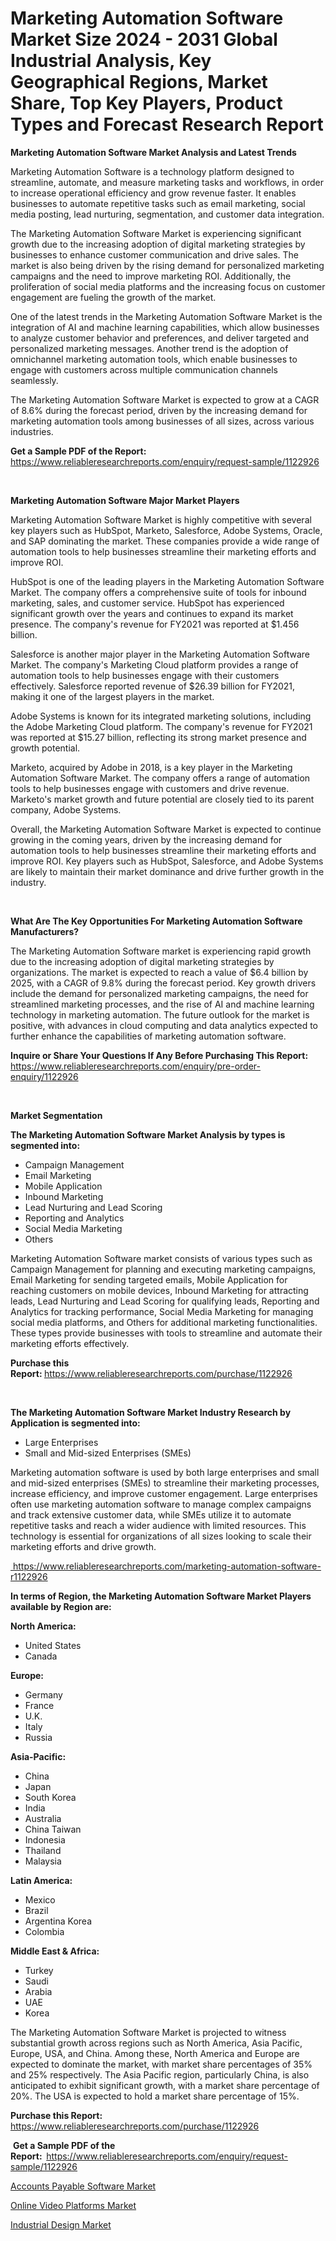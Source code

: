 <p><h1>Marketing Automation Software Market Size 2024 - 2031 Global Industrial Analysis, Key Geographical Regions, Market Share, Top Key Players, Product Types and Forecast Research Report</h1></p><p><strong>Marketing Automation Software Market Analysis and Latest Trends</strong></p>
<p><p>Marketing Automation Software is a technology platform designed to streamline, automate, and measure marketing tasks and workflows, in order to increase operational efficiency and grow revenue faster. It enables businesses to automate repetitive tasks such as email marketing, social media posting, lead nurturing, segmentation, and customer data integration.</p><p>The Marketing Automation Software Market is experiencing significant growth due to the increasing adoption of digital marketing strategies by businesses to enhance customer communication and drive sales. The market is also being driven by the rising demand for personalized marketing campaigns and the need to improve marketing ROI. Additionally, the proliferation of social media platforms and the increasing focus on customer engagement are fueling the growth of the market.</p><p>One of the latest trends in the Marketing Automation Software Market is the integration of AI and machine learning capabilities, which allow businesses to analyze customer behavior and preferences, and deliver targeted and personalized marketing messages. Another trend is the adoption of omnichannel marketing automation tools, which enable businesses to engage with customers across multiple communication channels seamlessly.</p><p>The Marketing Automation Software Market is expected to grow at a CAGR of 8.6% during the forecast period, driven by the increasing demand for marketing automation tools among businesses of all sizes, across various industries.</p></p>
<p><strong>Get a Sample PDF of the Report:&nbsp;</strong> <a href="https://www.reliableresearchreports.com/enquiry/request-sample/1122926">https://www.reliableresearchreports.com/enquiry/request-sample/1122926</a></p>
<p>&nbsp;</p>
<p><strong>Marketing Automation Software Major Market Players</strong></p>
<p><p>Marketing Automation Software Market is highly competitive with several key players such as HubSpot, Marketo, Salesforce, Adobe Systems, Oracle, and SAP dominating the market. These companies provide a wide range of automation tools to help businesses streamline their marketing efforts and improve ROI.</p><p>HubSpot is one of the leading players in the Marketing Automation Software Market. The company offers a comprehensive suite of tools for inbound marketing, sales, and customer service. HubSpot has experienced significant growth over the years and continues to expand its market presence. The company's revenue for FY2021 was reported at $1.456 billion.</p><p>Salesforce is another major player in the Marketing Automation Software Market. The company's Marketing Cloud platform provides a range of automation tools to help businesses engage with their customers effectively. Salesforce reported revenue of $26.39 billion for FY2021, making it one of the largest players in the market.</p><p>Adobe Systems is known for its integrated marketing solutions, including the Adobe Marketing Cloud platform. The company's revenue for FY2021 was reported at $15.27 billion, reflecting its strong market presence and growth potential.</p><p>Marketo, acquired by Adobe in 2018, is a key player in the Marketing Automation Software Market. The company offers a range of automation tools to help businesses engage with customers and drive revenue. Marketo's market growth and future potential are closely tied to its parent company, Adobe Systems.</p><p>Overall, the Marketing Automation Software Market is expected to continue growing in the coming years, driven by the increasing demand for automation tools to help businesses streamline their marketing efforts and improve ROI. Key players such as HubSpot, Salesforce, and Adobe Systems are likely to maintain their market dominance and drive further growth in the industry.</p></p>
<p>&nbsp;</p>
<p><strong>What Are The Key Opportunities For Marketing Automation Software Manufacturers?</strong></p>
<p><p>The Marketing Automation Software market is experiencing rapid growth due to the increasing adoption of digital marketing strategies by organizations. The market is expected to reach a value of $6.4 billion by 2025, with a CAGR of 9.8% during the forecast period. Key growth drivers include the demand for personalized marketing campaigns, the need for streamlined marketing processes, and the rise of AI and machine learning technology in marketing automation. The future outlook for the market is positive, with advances in cloud computing and data analytics expected to further enhance the capabilities of marketing automation software.</p></p>
<p><strong>Inquire or Share Your Questions If Any Before Purchasing This Report:</strong> <a href="https://www.reliableresearchreports.com/enquiry/pre-order-enquiry/1122926">https://www.reliableresearchreports.com/enquiry/pre-order-enquiry/1122926</a></p>
<p>&nbsp;</p>
<p><strong>Market Segmentation</strong></p>
<p><strong>The Marketing Automation Software Market Analysis by types is segmented into:</strong></p>
<p><ul><li>Campaign Management</li><li>Email Marketing</li><li>Mobile Application</li><li>Inbound Marketing</li><li>Lead Nurturing and Lead Scoring</li><li>Reporting and Analytics</li><li>Social Media Marketing</li><li>Others</li></ul></p>
<p><p>Marketing Automation Software market consists of various types such as Campaign Management for planning and executing marketing campaigns, Email Marketing for sending targeted emails, Mobile Application for reaching customers on mobile devices, Inbound Marketing for attracting leads, Lead Nurturing and Lead Scoring for qualifying leads, Reporting and Analytics for tracking performance, Social Media Marketing for managing social media platforms, and Others for additional marketing functionalities. These types provide businesses with tools to streamline and automate their marketing efforts effectively.</p></p>
<p><strong>Purchase this Report:&nbsp;</strong><a href="https://www.reliableresearchreports.com/purchase/1122926">https://www.reliableresearchreports.com/purchase/1122926</a></p>
<p>&nbsp;</p>
<p><strong>The Marketing Automation Software Market Industry Research by Application is segmented into:</strong></p>
<p><ul><li>Large Enterprises</li><li>Small and Mid-sized Enterprises (SMEs)</li></ul></p>
<p><p>Marketing automation software is used by both large enterprises and small and mid-sized enterprises (SMEs) to streamline their marketing processes, increase efficiency, and improve customer engagement. Large enterprises often use marketing automation software to manage complex campaigns and track extensive customer data, while SMEs utilize it to automate repetitive tasks and reach a wider audience with limited resources. This technology is essential for organizations of all sizes looking to scale their marketing efforts and drive growth.</p></p>
<p><a href="https://www.reliableresearchreports.com/marketing-automation-software-r1122926">&nbsp;https://www.reliableresearchreports.com/marketing-automation-software-r1122926</a></p>
<p><strong>In terms of Region, the Marketing Automation Software Market Players available by Region are:</strong></p>
<p>
    <p> <strong> North America: </strong>
        <ul>
            <li>United States</li>
            <li>Canada</li>
        </ul>
        </p> 
    <p> <strong> Europe: </strong>
        <ul>
            <li>Germany</li>
            <li>France</li>
            <li>U.K.</li>
            <li>Italy</li>
            <li>Russia</li>
        </ul>
        </p> 
    <p> <strong> Asia-Pacific: </strong>
        <ul>
            <li>China</li>
            <li>Japan</li>
            <li>South Korea</li>
            <li>India</li>
            <li>Australia</li>
            <li>China Taiwan</li>
            <li>Indonesia</li>
            <li>Thailand</li>
            <li>Malaysia</li>
        </ul>
        </p> 
    <p> <strong> Latin America: </strong>
        <ul>
            <li>Mexico</li>
            <li>Brazil</li>
            <li>Argentina Korea</li>
            <li>Colombia</li>
        </ul>
        </p> 
    <p> <strong> Middle East & Africa: </strong>
        <ul>
            <li>Turkey</li>
            <li>Saudi</li>
            <li>Arabia</li>
            <li>UAE</li>
            <li>Korea</li>
        </ul>
    </p>
    </p>
<p><p>The Marketing Automation Software Market is projected to witness substantial growth across regions such as North America, Asia Pacific, Europe, USA, and China. Among these, North America and Europe are expected to dominate the market, with market share percentages of 35% and 25% respectively. The Asia Pacific region, particularly China, is also anticipated to exhibit significant growth, with a market share percentage of 20%. The USA is expected to hold a market share percentage of 15%.</p></p>
<p><strong>Purchase this Report: </strong><a href="https://www.reliableresearchreports.com/purchase/1122926">https://www.reliableresearchreports.com/purchase/1122926</a></p>
<p>&nbsp;<strong>Get a Sample PDF of the Report:&nbsp;&nbsp;</strong><a href="https://www.reliableresearchreports.com/enquiry/request-sample/1122926">https://www.reliableresearchreports.com/enquiry/request-sample/1122926</a></p>
<p><strong></strong></p>
<p><p><a href="https://github.com/gamblestampleyjenny50m5sl6/Market-Research-Report-List-2/blob/main/accounts-payable-software-market.md">Accounts Payable Software Market</a></p><p><a href="https://github.com/nicholepatriciadoylenwnrjr0/Market-Research-Report-List-2/blob/main/online-video-platforms-market.md">Online Video Platforms Market</a></p><p><a href="https://github.com/barbarakss89/Market-Research-Report-List-1/blob/main/industrial-design-market.md">Industrial Design Market</a></p></p>